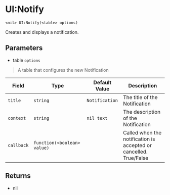 # UI:Notify
```
<nil> UI:Notify(<table> options)
```
Creates and displays a notification.

## Parameters
* table `options`
> A table that configures the new Notification

| Field      | Type                        | Default Value  | Description                                                       |
| ---------- | --------------------------- | -------------- | ----------------------------------------------------------------- |
| `title`    | `string`                    | `Notification` | The title of the Notification                                     |
| `context`  | `string`                    | `nil text`     | The description of the Notification                               |
| `callback` | `function(<boolean> value)` |                | Called when the notification is accepted or cancelled. True/False |

## Returns
* nil